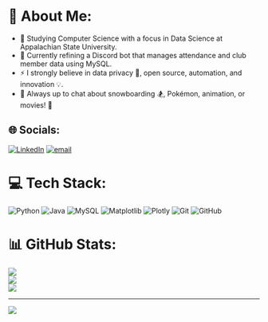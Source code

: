 # 💫 About Me:
- 🔭 Studying Computer Science with a focus in Data Science at Appalachian State University.<br>
- 🤖 Currently refining a Discord bot that manages attendance and club member data using MySQL.<br>
- ⚡ I strongly believe in data privacy 🔐, open source, automation, and innovation 💡.<br>
- 💬 Always up to chat about snowboarding 🏂, Pokémon, animation, or movies! 🎥


## 🌐 Socials:
[![LinkedIn](https://img.shields.io/badge/LinkedIn-%230077B5.svg?logo=linkedin&logoColor=white)](https://linkedin.com/in/sylviavitner) [![email](https://img.shields.io/badge/Email-D14836?logo=gmail&logoColor=white)](mailto:vitnersylvia@gmail.com) 

# 💻 Tech Stack:
![Python](https://img.shields.io/badge/python-3670A0?style=flat&logo=python&logoColor=ffdd54) ![Java](https://img.shields.io/badge/java-%23ED8B00.svg?style=flat&logo=openjdk&logoColor=white) ![MySQL](https://img.shields.io/badge/mysql-4479A1.svg?style=flat&logo=mysql&logoColor=white) ![Matplotlib](https://img.shields.io/badge/Matplotlib-%23ffffff.svg?style=flat&logo=Matplotlib&logoColor=black) ![Plotly](https://img.shields.io/badge/Plotly-%233F4F75.svg?style=flat&logo=plotly&logoColor=white) ![Git](https://img.shields.io/badge/git-%23F05033.svg?style=flat&logo=git&logoColor=white) ![GitHub](https://img.shields.io/badge/github-%23121011.svg?style=flat&logo=github&logoColor=white)
# 📊 GitHub Stats:
![](https://github-readme-stats.vercel.app/api?username=sylviavitner&theme=gruvbox&hide_border=false&include_all_commits=true&count_private=true)<br/>
![](https://nirzak-streak-stats.vercel.app/?user=sylviavitner&theme=gruvbox&hide_border=false)<br/>
![](https://github-readme-stats.vercel.app/api/top-langs/?username=sylviavitner&theme=gruvbox&hide_border=false&include_all_commits=true&count_private=true&layout=compact)

---
[![](https://visitcount.itsvg.in/api?id=sylviavitner&icon=0&color=0)](https://visitcount.itsvg.in)

<!-- Proudly created with GPRM ( https://gprm.itsvg.in ) -->
